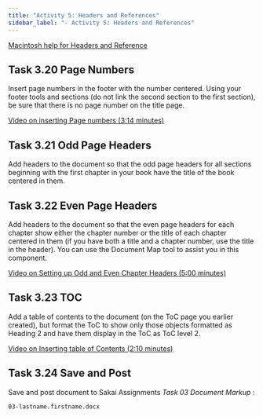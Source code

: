 ```yaml
---
title: "Activity 5: Headers and References"
sidebar_label: "- Activity 5: Headers and References"
---
```


[Macintosh help for Headers and Reference](https://github.com/lblakej/document-markup-mac-help/blob/master/docs-mac-project-part-5/README.md)

## Task 3.20 Page Numbers

Insert page numbers in the footer with the number centered. Using your footer tools and sections (do not link the second section to the first section), be sure that there is no page number on the title page.

[Video on inserting Page numbers (3:14 minutes)](https://ils.unc.edu/courses/2017_fall/inls161_001/videos/markup/markup-16-page-numbers.mp4)

## Task 3.21 Odd Page Headers

Add headers to the document so that the odd page headers for all sections beginning with the first chapter in your book have the title of the book centered in them.

## Task 3.22 Even Page Headers

Add headers to the document so that the even page headers for each chapter show either the chapter number or the title of each chapter centered in them (if you have both a title and a chapter number, use the title in the header). You can use the Document Map tool to assist you in this component.

[Video on Setting up Odd and Even Chapter Headers (5:00 minutes)](https://ils.unc.edu/courses/2017_fall/inls161_001/videos/markup/markup-17-odd-and-even-headers.mp4)

## Task 3.23 TOC

Add a table of contents to the document (on the ToC page you earlier created), but format the ToC to show only those objects formatted as Heading 2 and have them display in the ToC as ToC level 2.

[Video on Inserting table of Contents (2:10 minutes)](https://ils.unc.edu/courses/2017_fall/inls161_001/videos/markup/markup-18-table-of-contents.mp4)

## Task 3.24 Save and Post

Save and post document to Sakai Assignments <em>Task 03 Document Markup</em> :

```
03-lastname.firstname.docx
```
